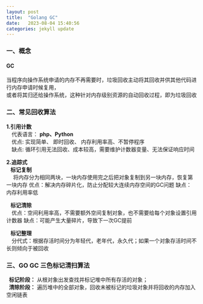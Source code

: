 ```yaml
---
layout: post
title:  "Golang GC"
date:   2023-08-04 15:40:56
categories: jekyll update
---
```


### 一、概念

#### GC

   当程序向操作系统申请的内存不再需要时，垃圾回收主动将其回收并供其他代码进行内存申请时候复用，  
或者将其归还给操作系统，这种针对内存级别资源的自动回收过程，即为垃圾回收

### 二、常见回收算法

**1.引用计数**    
 &emsp;代表语言：
 **php、Python**    
 &emsp;优点: 
 实现简单、 即时回收、 内存利用率高、不暂停程序      
 &emsp;缺点: 
 循环引用无法回收、成本较高，需要维护计数器变量、无法保证响应时间 


**2.追踪式**    
   &ensp; __标记复制__  
    &emsp; 将内存分为相同两块，一块内存使用完之后把对象复制到另一块内存，恢复第一块内存
	优点：解决内存碎片化，防止分配较大连续内存空间的GC问题
	缺点：内存利用率低

   &ensp; __标记清除__   
	&emsp;优点：空间利用率高，不需要额外空间复制对象，也不需要给每个对象设置引用计数器
	缺点：可能产生大量碎片，导致下一次GC提前

   &ensp; __标记整理__  
    &emsp;分代式：根据存活时间分为年轻代，老年代，永久代；如果一个对象存活时间不长则倾向于被回收


### 三、GO GC 三色标记清扫算法
&ensp;**标记阶段：** 从根对象出发查找并标记堆中所有存活的对象；    
&ensp;**清除阶段：** 遍历堆中的全部对象，回收未被标记的垃圾对象并将回收的内存加入空闲链表

